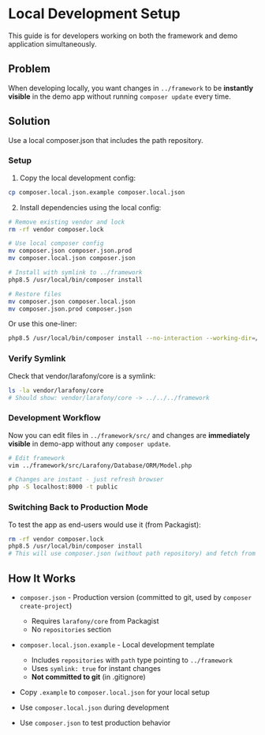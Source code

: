 # Local Development Setup

This guide is for developers working on both the framework and demo application simultaneously.

## Problem

When developing locally, you want changes in `../framework` to be **instantly visible** in the demo app without running `composer update` every time.

## Solution

Use a local composer.json that includes the path repository.

### Setup

1. Copy the local development config:
```bash
cp composer.local.json.example composer.local.json
```

2. Install dependencies using the local config:
```bash
# Remove existing vendor and lock
rm -rf vendor composer.lock

# Use local composer config
mv composer.json composer.json.prod
mv composer.local.json composer.json

# Install with symlink to ../framework
php8.5 /usr/local/bin/composer install

# Restore files
mv composer.json composer.local.json
mv composer.json.prod composer.json
```

Or use this one-liner:
```bash
php8.5 /usr/local/bin/composer install --no-interaction --working-dir=/var/www/projekty/book/demo-app
```

### Verify Symlink

Check that vendor/larafony/core is a symlink:
```bash
ls -la vendor/larafony/core
# Should show: vendor/larafony/core -> ../../../framework
```

### Development Workflow

Now you can edit files in `../framework/src/` and changes are **immediately visible** in demo-app without any `composer update`.

```bash
# Edit framework
vim ../framework/src/Larafony/Database/ORM/Model.php

# Changes are instant - just refresh browser
php -S localhost:8000 -t public
```

### Switching Back to Production Mode

To test the app as end-users would use it (from Packagist):

```bash
rm -rf vendor composer.lock
php8.5 /usr/local/bin/composer install
# This will use composer.json (without path repository) and fetch from Packagist
```

## How It Works

- `composer.json` - Production version (committed to git, used by `composer create-project`)
  - Requires `larafony/core` from Packagist
  - No `repositories` section

- `composer.local.json.example` - Local development template
  - Includes `repositories` with `path` type pointing to `../framework`
  - Uses `symlink: true` for instant changes
  - **Not committed to git** (in .gitignore)

- Copy `.example` to `composer.local.json` for your local setup
- Use `composer.local.json` during development
- Use `composer.json` to test production behavior
